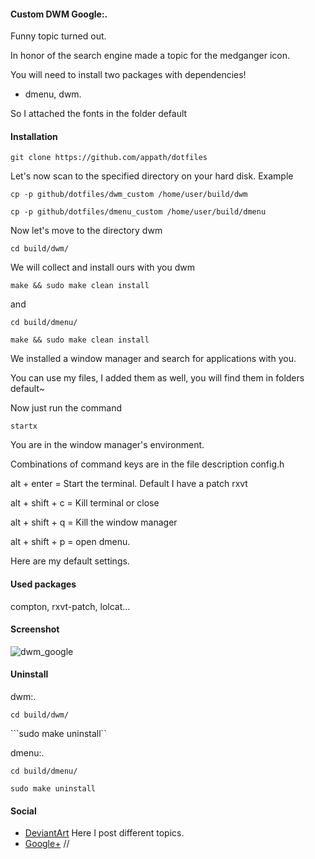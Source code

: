 #### Custom DWM Google:.

Funny topic turned out.

In honor of the search engine made a topic for the medganger icon.

You will need to install two packages with dependencies!

* dmenu, dwm.

So I attached the fonts in the folder default

#### Installation
```git clone https://github.com/appath/dotfiles```

Let's now scan to the specified directory on your hard disk. Example

```cp -p github/dotfiles/dwm_custom /home/user/build/dwm```

```cp -p github/dotfiles/dmenu_custom /home/user/build/dmenu```

Now let's move to the directory dwm

```cd build/dwm/```

We will collect and install ours with you dwm

```make && sudo make clean install```

and

```cd build/dmenu/```

```make && sudo make clean install```

We installed a window manager and search for applications with you.

You can use my files, I added them as well, you will find them in folders default~

Now just run the command

```startx```

You are in the window manager's environment.

Combinations of command keys are in the file description config.h

alt + enter = Start the terminal. Default I have a patch rxvt

alt + shift + c = Kill terminal or close

alt + shift + q = Kill the window manager

alt + shift + p = open dmenu.

Here are my default settings.

#### Used packages

compton, rxvt-patch, lolcat...

#### Screenshot

![dwm_google](https://github.com/appath/dotfiles/blob/master/dwm_google_laptop/dwm_custom.png)

#### Uninstall

dwm:.

```cd build/dwm/```

```sudo make uninstall``

dmenu:.

```cd build/dmenu/```

```sudo make uninstall```

#### Social

* [DeviantArt](http://boris241.deviantart.com/) Here I post different topics.
* [Google+](https://plus.google.com/u/0/106782122945207734872) //

